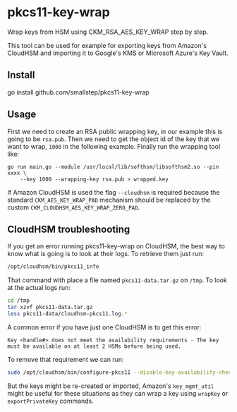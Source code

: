 # pkcs11-key-wrap

Wrap keys from HSM using CKM_RSA_AES_KEY_WRAP step by step.

This tool can be used for example for exporting keys from Amazon's CloudHSM and
importing it to Google's KMS or Microsoft Azure's Key Vault.

## Install

go install github.com/smallstep/pkcs11-key-wrap

## Usage

First we need to create an RSA public wrapping key, in our example this is going
to be `rsa.pub`. Then we need to get the object id of the key that we want to
wrap, `1000` in the following example. Finally run the wrapping tool like:

```shell
go run main.go --module /usr/local/lib/softhsm/libsofthsm2.so --pin xxxx \
    --key 1000 --wrapping-key rsa.pub > wrapped.key
```

If Amazon CloudHSM is used the flag `--cloudhsm` is required because the
standard `CKM_AES_KEY_WRAP_PAD` mechanism should be replaced by the custom
`CKM_CLOUDHSM_AES_KEY_WRAP_ZERO_PAD`.

## CloudHSM troubleshooting

If you get an error running pkcs11-key-wrap on CloudHSM, the best way to know
what is going is to look at their logs. To retrieve them just run:

```sh
/opt/cloudhsm/bin/pkcs11_info
```

That command with place a file named `pkcs11-data.tar.gz` on `/tmp`. To look at
the actual logs run:

```sh
cd /tmp
tar xzvf pkcs11-data.tar.gz
less pkcs11-data/cloudhsm-pkcs11.log.*
```

A common error if you have just one CloudHSM is to get this error:

```
Key <handle#> does not meet the availability requirements - The key must be available on at least 2 HSMs before being used.
```

To remove that requirement we can run:

```sh
sudo /opt/cloudhsm/bin/configure-pkcs11 --disable-key-availability-check
```

But the keys might be re-created or imported, Amazon's `key_mgmt_util` might be
useful for these situations as they can wrap a key using `wrapKey` or
`exportPrivateKey` commands.
